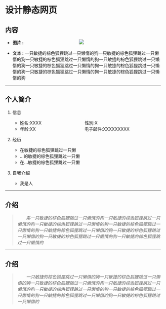 
# 设计静态网页

## 内容

* **图片 :**&emsp;&emsp;&emsp;&emsp;&emsp;&emsp;&emsp;&emsp;&emsp;&emsp;&emsp;&emsp;&ensp;
![](https://i.loli.net/2020/07/30/Adn5f9vL2TleE7N.png )&emsp;&emsp;

 * **文本 :**  一只敏捷的棕色狐狸跳过一只懒惰的狗一只敏捷的棕色狐狸跳过一只懒惰的狗一只敏捷的棕色狐狸跳过一只懒惰的狗一只敏捷的棕色狐狸跳过一只懒惰的狗一只敏捷的棕色狐狸跳过一只懒惰的狗一只敏捷的棕色狐狸跳过一只懒惰的狗一只敏捷的棕色狐狸跳过一只懒惰的狗一只敏捷的棕色狐狸跳过一只懒惰的狗

---
## 个人简介

1. 信息
     * 姓名:XXXX&emsp;&emsp;&emsp;&emsp;&emsp;&emsp;&emsp;&emsp;&emsp;&emsp;性別:X
     * 年龄:XX&emsp;&emsp;&emsp;&emsp;&emsp;&emsp;&emsp;&emsp;&emsp;&emsp;&emsp;   电子邮件:XXXXXXXXX
   
2. 经历
     * 在敏捷的棕色狐狸跳过一只懒
     * …的敏捷的棕色狐狸跳过一只懒
     * 在…敏捷的棕色狐狸跳过一只懒

3. 自我介绍
     * 我是人

---
## 介绍
>&emsp;&emsp;*系一只敏捷的棕色狐狸跳过一只懒惰的狗一只敏捷的棕色狐狸跳过一只懒惰的狗一只敏捷的棕色狐狸跳过一只懒惰的狗一只敏捷的棕色狐狸跳过一只懒惰的狗一只敏捷的棕色狐狸跳过一只懒惰的狗一只敏捷的棕色狐狸跳过一只懒惰的狗一只敏捷的棕色狐狸跳过一只懒惰的狗一只敏捷的棕色狐狸跳过一只懒惰的*

---
## 介绍
>&emsp;&emsp;*一只敏捷的棕色狐狸跳过一只懒惰的狗一只敏捷的棕色狐狸跳过一只懒惰的狗一只敏捷的棕色狐狸跳过一只懒惰的狗一只敏捷的棕色狐狸跳过一只懒惰的狗一只敏捷的棕色狐狸跳过一只懒惰的狗一只敏捷的棕色狐狸跳过一只懒惰的狗一只敏捷的棕色狐狸跳过一只懒惰的狗一只敏捷的棕色狐狸跳过一只懒惰的*
